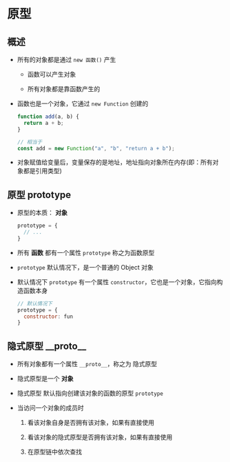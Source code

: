 # 原型

## 概述

- 所有的对象都是通过 `new 函数()` 产生

  - 函数可以产生对象

  - 所有对象都是靠函数产生的

- 函数也是一个对象，它通过 `new Function` 创建的

    ```js
    function add(a, b) {
      return a + b;
    }

    // 相当于
    const add = new Function("a", "b", "return a + b");
    ```

- 对象赋值给变量后，变量保存的是地址，地址指向对象所在内存(即：所有对象都是引用类型)

## 原型 prototype

- 原型的本质： **对象**

    ```js
    prototype = {
      // ...
    }
    ```

- 所有 **函数** 都有一个属性 `prototype` 称之为函数原型

- `prototype` 默认情况下，是一个普通的 Object 对象

- 默认情况下 `prototype` 有一个属性 `constructor`，它也是一个对象，它指向构造函数本身

    ```js
    // 默认情况下
    prototype = {
      constructor: fun
    }
    ```

## 隐式原型 \_\_proto\_\_

- 所有对象都有一个属性 `__proto__`，称之为 隐式原型

- 隐式原型是一个 **对象**

- 隐式原型 默认指向创建该对象的函数的原型 `prototype`

- 当访问一个对象的成员时

    1. 看该对象自身是否拥有该对象，如果有直接使用

    2. 看该对象的隐式原型是否拥有该对象，如果有直接使用

    3. 在原型链中依次查找
